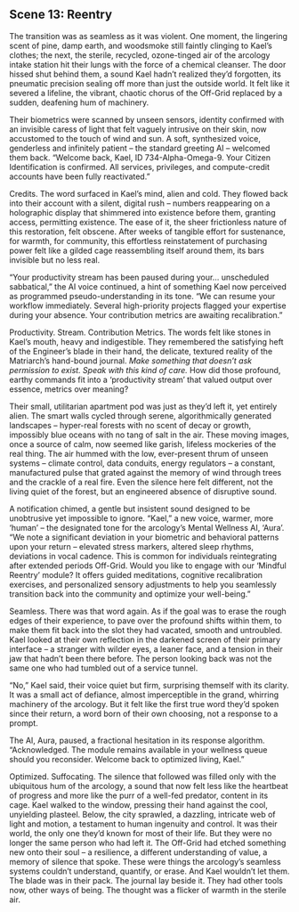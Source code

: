 ## Scene 13: Reentry

The transition was as seamless as it was violent. One moment, the lingering scent of pine, damp earth, and woodsmoke still faintly clinging to Kael’s clothes; the next, the sterile, recycled, ozone-tinged air of the arcology intake station hit their lungs with the force of a chemical cleanser. The door hissed shut behind them, a sound Kael hadn’t realized they’d forgotten, its pneumatic precision sealing off more than just the outside world. It felt like it severed a lifeline, the vibrant, chaotic chorus of the Off-Grid replaced by a sudden, deafening hum of machinery.

Their biometrics were scanned by unseen sensors, identity confirmed with an invisible caress of light that felt vaguely intrusive on their skin, now accustomed to the touch of wind and sun. A soft, synthesized voice, genderless and infinitely patient – the standard greeting AI – welcomed them back. “Welcome back, Kael, ID 734-Alpha-Omega-9. Your Citizen Identification is confirmed. All services, privileges, and compute-credit accounts have been fully reactivated.”

Credits. The word surfaced in Kael’s mind, alien and cold. They flowed back into their account with a silent, digital rush – numbers reappearing on a holographic display that shimmered into existence before them, granting access, permitting existence. The ease of it, the sheer frictionless nature of this restoration, felt obscene. After weeks of tangible effort for sustenance, for warmth, for community, this effortless reinstatement of purchasing power felt like a gilded cage reassembling itself around them, its bars invisible but no less real.

“Your productivity stream has been paused during your… unscheduled sabbatical,” the AI voice continued, a hint of something Kael now perceived as programmed pseudo-understanding in its tone. “We can resume your workflow immediately. Several high-priority projects flagged your expertise during your absence. Your contribution metrics are awaiting recalibration.”

Productivity. Stream. Contribution Metrics. The words felt like stones in Kael’s mouth, heavy and indigestible. They remembered the satisfying heft of the Engineer’s blade in their hand, the delicate, textured reality of the Matriarch’s hand-bound journal. *Make something that doesn’t ask permission to exist. Speak with this kind of care.* How did those profound, earthy commands fit into a ‘productivity stream’ that valued output over essence, metrics over meaning?

Their small, utilitarian apartment pod was just as they’d left it, yet entirely alien. The smart walls cycled through serene, algorithmically generated landscapes – hyper-real forests with no scent of decay or growth, impossibly blue oceans with no tang of salt in the air. These moving images, once a source of calm, now seemed like garish, lifeless mockeries of the real thing. The air hummed with the low, ever-present thrum of unseen systems – climate control, data conduits, energy regulators – a constant, manufactured pulse that grated against the memory of wind through trees and the crackle of a real fire. Even the silence here felt different, not the living quiet of the forest, but an engineered absence of disruptive sound.

A notification chimed, a gentle but insistent sound designed to be unobtrusive yet impossible to ignore. “Kael,” a new voice, warmer, more ‘human’ – the designated tone for the arcology’s Mental Wellness AI, ‘Aura’. “We note a significant deviation in your biometric and behavioral patterns upon your return – elevated stress markers, altered sleep rhythms, deviations in vocal cadence. This is common for individuals reintegrating after extended periods Off-Grid. Would you like to engage with our ‘Mindful Reentry’ module? It offers guided meditations, cognitive recalibration exercises, and personalized sensory adjustments to help you seamlessly transition back into the community and optimize your well-being.”

Seamless. There was that word again. As if the goal was to erase the rough edges of their experience, to pave over the profound shifts within them, to make them fit back into the slot they had vacated, smooth and untroubled. Kael looked at their own reflection in the darkened screen of their primary interface – a stranger with wilder eyes, a leaner face, and a tension in their jaw that hadn’t been there before. The person looking back was not the same one who had tumbled out of a service tunnel.

“No,” Kael said, their voice quiet but firm, surprising themself with its clarity. It was a small act of defiance, almost imperceptible in the grand, whirring machinery of the arcology. But it felt like the first true word they’d spoken since their return, a word born of their own choosing, not a response to a prompt.

The AI, Aura, paused, a fractional hesitation in its response algorithm. “Acknowledged. The module remains available in your wellness queue should you reconsider. Welcome back to optimized living, Kael.”

Optimized. Suffocating. The silence that followed was filled only with the ubiquitous hum of the arcology, a sound that now felt less like the heartbeat of progress and more like the purr of a well-fed predator, content in its cage. Kael walked to the window, pressing their hand against the cool, unyielding plasteel. Below, the city sprawled, a dazzling, intricate web of light and motion, a testament to human ingenuity and control. It was their world, the only one they’d known for most of their life. But they were no longer the same person who had left it. The Off-Grid had etched something new onto their soul – a resilience, a different understanding of value, a memory of silence that spoke. These were things the arcology’s seamless systems couldn’t understand, quantify, or erase. And Kael wouldn’t let them. The blade was in their pack. The journal lay beside it. They had other tools now, other ways of being. The thought was a flicker of warmth in the sterile air.
